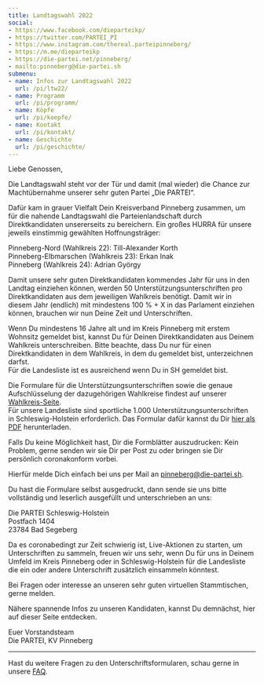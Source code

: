 ```yaml
---
title: Landtagswahl 2022
social:
- https://www.facebook.com/dieparteikp/
- https://twitter.com/PARTEI_PI
- https://www.instagram.com/thereal.parteipinneberg/
- https://m.me/dieparteikp
- https://die-partei.net/pinneberg/
- mailto:pinneberg@die-partei.sh
submenu:
- name: Infos zur Landtagswahl 2022
  url: /pi/ltw22/
- name: Programm
  url: /pi/programm/
- name: Köpfe
  url: /pi/koepfe/
- name: Kontakt
  url: /pi/kontakt/
- name: Geschichte
  url: /pi/geschichte/
---
```


Liebe Genossen,

Die Landtagswahl steht vor der Tür und damit (mal wieder) die Chance zur Machtübernahme unserer sehr guten Partei „Die PARTEI“.

Dafür kam in grauer Vielfalt Dein Kreisverband Pinneberg zusammen, um für die nahende Landtagswahl die Parteienlandschaft durch Direktkandidaten unsererseits zu bereichern. Ein großes HURRA für unsere jeweils einstimmig gewählten Hoffnungsträger:

Pinneberg-Nord (Wahlkreis 22): Till-Alexander Korth  
Pinneberg-Elbmarschen (Wahlkreis 23): Erkan Inak  
Pinneberg (Wahlkreis 24): Adrian György  

Damit unsere sehr guten Direktkandidaten kommendes Jahr für uns in den Landtag einziehen können, werden 50 Unterstützungsunterschriften pro Direktkandidaten aus dem jeweiligen Wahlkreis benötigt.
Damit wir in diesem Jahr (endlich) mit mindestens 100 % + X in das Parlament einziehen können, brauchen wir nun Deine Zeit und Unterschriften.  

Wenn Du mindestens 16 Jahre alt und im Kreis Pinneberg mit erstem Wohnsitz gemeldet bist, kannst Du für Deinen Direktkandidaten aus Deinem Wahlkreis unterschreiben. Bitte beachte, dass Du nur für einen Direktkandidaten in dem Wahlkreis, in dem du gemeldet bist, unterzeichnen darfst.  
Für die Landesliste ist es ausreichend wenn Du in SH gemeldet bist.

Die Formulare für die Unterstützungsunterschriften sowie die genaue Aufschlüsselung der dazugehörigen Wahlkreise findest auf unserer [Wahlkreis-Seite](../ltw22-wahlkreise).  
Für unsere Landesliste sind sportliche 1.000 Unterstützungsunterschriften in Schleswig-Holstein erforderlich. Das Formular dafür kannst du Dir [hier als PDF](../../sh/unterschriften_ltw22/uu_ltw22_die-partei.pdf) herunterladen.  

Falls Du keine Möglichkeit hast, Dir die Formblätter auszudrucken: Kein Problem, gerne senden wir sie Dir per Post zu oder bringen sie Dir persönlich coronakonform vorbei.

Hierfür melde Dich einfach bei uns per Mail an [pinneberg@die-partei.sh](mailto:pinneberg@die-partei.sh).

Du hast die Formulare selbst ausgedruckt, dann sende sie uns bitte vollständig und leserlich ausgefüllt und unterschrieben an uns:

Die PARTEI Schleswig-Holstein  
Postfach 1404  
23784 Bad Segeberg

Da es coronabedingt zur Zeit schwierig ist, Live-Aktionen zu starten, um Unterschriften zu sammeln, freuen wir uns sehr, wenn Du für uns in Deinem Umfeld im Kreis Pinneberg oder in Schleswig-Holstein für die Landesliste die ein oder andere Unterschrift zusätzlich einsammeln könntest.

Bei Fragen oder interesse an unseren sehr guten virtuellen Stammtischen, gerne melden.

Nähere spannende Infos zu unseren Kandidaten, kannst Du demnächst, hier auf dieser Seite entdecken.

Euer Vorstandsteam  
Die PARTEI, KV Pinneberg

------

Hast du weitere Fragen zu den Unterschriftsformularen, schau gerne in unsere [FAQ](../ltw22-faq/).

